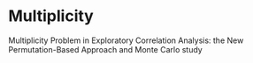# Multiplicity

Multiplicity Problem in Exploratory Correlation Analysis: 
the New Permutation-Based Approach and Monte Carlo study 
